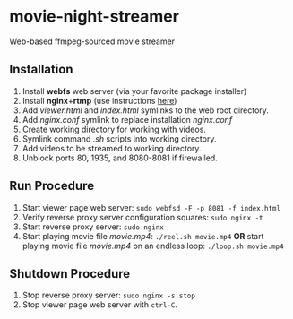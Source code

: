 # movie-night-streamer
Web-based ffmpeg-sourced movie streamer

## Installation
1. Install **webfs** web server (via your favorite package installer)
2. Install **nginx**+**rtmp** (use instructions [here](https://www.nginx.com/blog/video-streaming-for-remote-learning-with-nginx/))
3. Add *viewer.html* and *index.html* symlinks to the web root directory.
4. Add *nginx.conf* symlink to replace installation *nginx.conf*
5. Create working directory for working with videos.
6. Symlink command *.sh* scripts into working directory.
7. Add videos to be streamed to working directory.
8. Unblock ports 80, 1935, and 8080-8081 if firewalled.

## Run Procedure
1. Start viewer page web server: `sudo webfsd -F -p 8081 -f index.html`
2. Verify reverse proxy server configuration squares: `sudo nginx -t`
3. Start reverse proxy server: `sudo nginx`    
4. Start playing movie file *movie.mp4*: `./reel.sh movie.mp4` 
   **OR** start playing movie file *movie.mp4* on an endless loop: `./loop.sh movie.mp4`

## Shutdown Procedure
1. Stop reverse proxy server: `sudo nginx -s stop`
2. Stop viewer page web server with `ctrl-C`.
